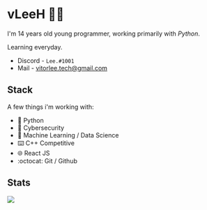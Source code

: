 # vLeeH 👨‍💻 
I'm 14 years old young programmer, working primarily with _Python_.

Learning everyday.

- Discord - `Lee.#1001` <br>
- Mail - <a href="">vitorlee.tech@gmail.com</a>

## Stack 
A few things i'm working with:
- 🐍 Python 
- 👥 Cybersecurity
- 🤖 Machine Learning  /  Data Science
- ⌨️ C++ Competitive 
- 🌐 React JS
- :octocat: Git / Github

## Stats

<img align="left" src="https://github-readme-stats.vercel.app/api?username=vLeeH&count_private=true&show_icons=true&theme=dark&"/>
